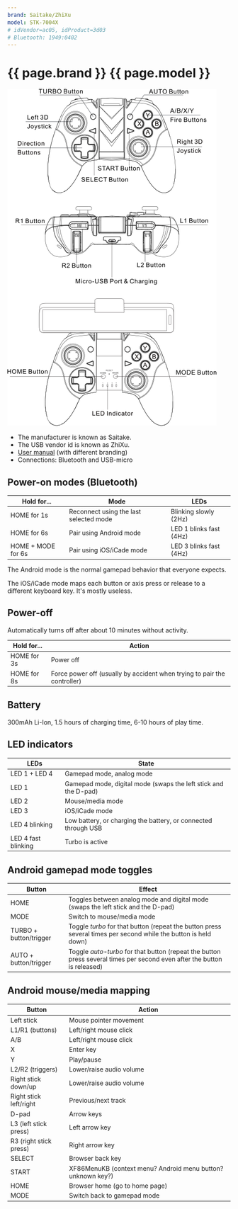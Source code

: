 ```yaml
---
brand: Saitake/ZhiXu
model: STK-7004X
# idVendor=ac05, idProduct=3d03
# Bluetooth: 1949:0402
---
```


# {{ page.brand }} {{ page.model }}

<img class="drawing" src="ZhiXu_STK-7004X.svg" alt="Drawing of the {{ page.brand }} {{ page.model }} gamepad, showing all buttons.">

* The manufacturer is known as Saitake.
* The USB vendor id is known as ZhiXu.
* [User manual](http://cdn.cnetcontent.com/b9/ba/b9ba3e9a-e622-4c49-92ce-56a1fab5763c.pdf) (with different branding)
* Connections: Bluetooth and USB-micro

## Power-on modes (Bluetooth)

Hold for...        | Mode                                   | LEDs
------------------ | -------------------------------------- | ----
HOME        for 1s | Reconnect using the last selected mode | Blinking slowly (2Hz)
HOME        for 6s | Pair using Android mode                | LED 1 blinks fast (4Hz)
HOME + MODE for 6s | Pair using iOS/iCade mode              | LED 3 blinks fast (4Hz)

The Android mode is the normal gamepad behavior that everyone expects.

The iOS/iCade mode maps each button or axis press or release to a different keyboard key. It's mostly useless.

## Power-off

Automatically turns off after about 10 minutes without activity.

Hold for... | Action
----------- | ------
HOME for 3s | Power off
HOME for 8s | Force power off (usually by accident when trying to pair the controller)

## Battery

300mAh Li-Ion, 1.5 hours of charging time, 6-10 hours of play time.

## LED indicators

LEDs           | State
-------------- | -----
LED 1 + LED 4  | Gamepad mode, analog mode
LED 1          | Gamepad mode, digital mode (swaps the left stick and the D-pad)
LED 2          | Mouse/media mode
LED 3          | iOS/iCade mode
LED 4 blinking | Low battery, or charging the battery, or connected through USB
LED 4 fast blinking | Turbo is active

## Android gamepad mode toggles

Button                 | Effect
---------------------- | ------
HOME                   | Toggles between analog mode and digital mode (swaps the left stick and the D-pad)
MODE                   | Switch to mouse/media mode
TURBO + button/trigger | Toggle *turbo* for that button (repeat the button press several times per second while the button is held down)
AUTO  + button/trigger | Toggle *auto-turbo* for that button (repeat the button press several times per second even after the button is released)

## Android mouse/media mapping

Button                 | Action
---------------------- | ------
Left stick             | Mouse pointer movement
L1/R1 (buttons)        | Left/right mouse click
A/B                    | Left/right mouse click
X                      | Enter key
Y                      | Play/pause
L2/R2 (triggers)       | Lower/raise audio volume
Right stick down/up    | Lower/raise audio volume
Right stick left/right | Previous/next track
D-pad                  | Arrow keys
L3 (left stick press)  | Left arrow key
R3 (right stick press) | Right arrow key
SELECT                 | Browser back key
START                  | XF86MenuKB (context menu? Android menu button? unknown key?)
HOME                   | Browser home (go to home page)
MODE                   | Switch back to gamepad mode
